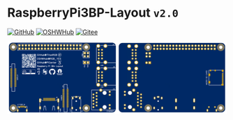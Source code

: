 # RaspberryPi3BP-Layout `v2.0`

<a href='https://github.com/PiCenter/RaspberryPi3BP-Layout'><img src="https://img.shields.io/badge/-GitHub@PiCenter-3A3A3A?style=flat&amp;logo=GitHub&amp;logoColor=white" referrerpolicy="no-referrer" alt="GitHub"></a> <a href='https://oshwhub.com/rgb_yes/RaspberryPi3BP-Layout'><img src="https://img.shields.io/badge/-OSHWHub@RGB_YES-5588ff?style=flat&amp;logo=data:image/png;base64,iVBORw0KGgoAAAANSUhEUgAAAB4AAAAeCAYAAAA7MK6iAAAA2UlEQVRIie1W0RLDIAjD3f7/l9nTro4RCFivvd3y1oomQQXlKoyZV1VZGTZwgLjPoHGEPRqGPXUK/kM8FwiHM6bOmAvGsefGLmy/U/eR41LqJnLKPXJcJbUC7DZ8rWeJbRB1WgsCIDGalCE61XSqV1zS5J17zJCnZ2QH8SwAolJA6EUZ7HQc4k/8+8TdU13uRha3TvVKCV0ilqzTdODtcdTAbbNn4MZax2kDD0R5gAJRWzw1rV5/j/aYdV8ifCO7x6UHnDMPgi0gkYDWG61aQKKKteW+nwsReQHXpy5D9yKlhQAAAABJRU5ErkJggg==&amp;logoColor=white" referrerpolicy="no-referrer" alt="OSHWHub"></a> <a href='https://gitee.com/ddzbxh/RaspberryPi3BP-Layout'><img src="https://img.shields.io/badge/-Gitee@ddzbxh-C71D23?style=flat&amp;logo=Gitee&amp;logoColor=white" referrerpolicy="no-referrer" alt="Gitee"></a>

![](./.datasheet/v2.0.png)
